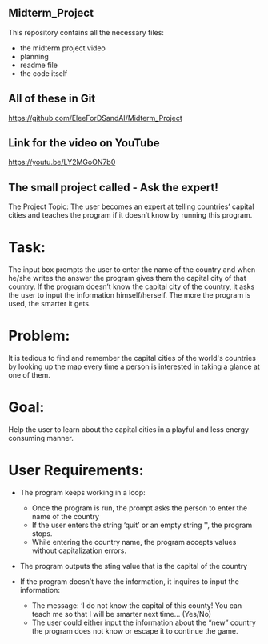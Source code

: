 ## Midterm_Project
This repository contains all the necessary files: 
- the midterm project video
- planning
- readme file
- the code itself

## All of these in Git
https://github.com/EleeForDSandAI/Midterm_Project

## Link for the video on YouTube
https://youtu.be/LY2MGoON7b0

## The small project called - Ask the expert!

The Project Topic: The user becomes an expert at telling countries’ capital cities and teaches the program if it doesn’t know by running this program.

# Task: 
The input box prompts the user to enter the name of the country and when he/she writes the answer the program gives them the capital city of that country. 
If the program doesn’t know the capital city of the country, it asks the user to input the information himself/herself. The more the program is used, the smarter it gets.

# Problem:
It is tedious to find and remember the capital cities of the world's countries by looking up the map every time a person is interested in taking a glance at one of them.

# Goal:
Help the user to learn about the capital cities in a playful and less energy consuming manner.

# User Requirements:
- The program keeps working in a loop:
    - Once the program is run, the prompt asks the person to enter the name of the country
    - If the user enters the string ‘quit’ or an empty string '', the program stops.
    - While entering the country name, the program accepts values without capitalization errors.

- The program outputs the sting value that is the capital of the country

- If the program doesn’t have the information, it inquires to input the information:
    - The message: ‘I do not know the capital of this county! You can teach me so that I will be smarter next time… (Yes/No)
    - The user could either input the information about the “new” country the program does not know or escape it to continue the game.
